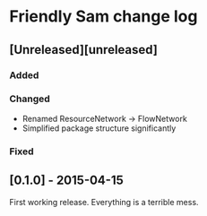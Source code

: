 # Friendly Sam change log

## [Unreleased][unreleased]
### Added

### Changed
- Renamed ResourceNetwork -> FlowNetwork
- Simplified package structure significantly


### Fixed


## [0.1.0] - 2015-04-15
First working release. Everything is a terrible mess.
